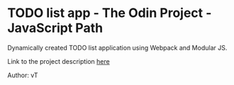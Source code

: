 # TODO list app - The Odin Project - JavaScript Path
Dynamically created TODO list application using Webpack and Modular JS.

Link to the project description [here](https://www.theodinproject.com/lessons/node-path-javascript-todo-list)

<!-- [Live Demo](https://ng9891.github.io/my-odin-project/js_fullstack/todo/) -->

<!-- ![preview]() -->

Author: vT